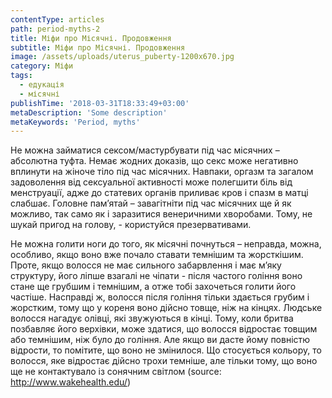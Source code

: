```yaml
---
contentType: articles
path: period-myths-2
title: Міфи про Місячні. Продовження
subtitle: Міфи про Місячні. Продовження
image: /assets/uploads/uterus_puberty-1200x670.jpg
category: Міфи
tags:
  - едукація
  - місячні
publishTime: '2018-03-31T18:33:49+03:00'
metaDescription: 'Some description'
metaKeywords: 'Period, myths'
---
```

Не можна займатися сексом/мастурбувати під час місячних – абсолютна туфта. Немає жодних доказів, що секс може негативно вплинути на жіноче тіло під час місячних. Навпаки, оргазм та загалом задоволення від сексуальної активності може полегшити біль від менструації, адже до статевих органів приливає кров і спазм в матці слабшає. Головне пам’ятай – завагітніти під час місячних ще й як можливо, так само як і заразитися венеричними хворобами.  Тому, не шукай пригод на голову, - користуйся презервативами.

Не можна голити ноги до того, як місячні почнуться – неправда, можна, особливо, якщо воно вже почало ставати темнішим та жорсткішим. Проте, якщо волосся не має сильного забарвлення і має м’яку структуру, його ліпше взагалі не чіпати - після частого гоління воно стане ще грубшим і темнішим, а отже тобі захочеться голити його частіше. Насправді ж, волосся після гоління тільки здається грубим і жорстким, тому що у кореня воно дійсно товще, ніж на кінцях. Людське волосся нагадує олівці, які звужуються в кінці. Тому, коли бритва позбавляє його верхівки, може здатися, що волосся відростає товщим або темнішим, ніж було до гоління. Але якщо ви дасте йому повністю відрости, то помітите, що воно не змінилося. Що стосується кольору, то волосся, яке відростає дійсно трохи темніше, але тільки тому, що воно ще не контактувало із сонячним світлом (source: http://www.wakehealth.edu/)
